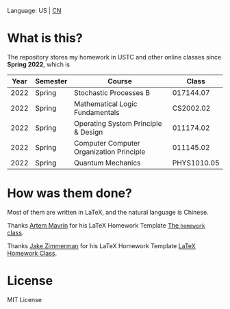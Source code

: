 <!--
 Copyright (c) 2022 Fr4nk1in-USTC
 
 This software is released under the MIT License.
 https://opensource.org/licenses/MIT
-->
Language: US | [CN](./README_zh-CN.md)

# What is this?

The repository stores my homework in USTC and other online classes since **Spring 2022**, which is

| Year | Semester | Course                                   | Class       |
| ---- | -------- | ---------------------------------------- | ----------- |
| 2022 | Spring   | Stochastic Processes B                   | 017144.07   |
| 2022 | Spring   | Mathematical Logic Fundamentals          | CS2002.02   |
| 2022 | Spring   | Operating System Principle & Design      | 011174.02   |
| 2022 | Spring   | Computer Computer Organization Principle | 011145.02   |
| 2022 | Spring   | Quantum Mechanics                        | PHYS1010.05 |

# How was them done?

Most of them are written in LaTeX, and the natural language is Chinese.

Thanks [Artem Mavrin](https://github.com/artemmavrin) for his LaTeX Homework Template [The `homework` class](https://github.com/artemmavrin/latex-homework).

Thanks [Jake Zimmerman](https://github.com/jez) for his LaTeX Homework Template [LaTeX Homework Class](https://github.com/jez/latex-homework-class).
# License
MIT License